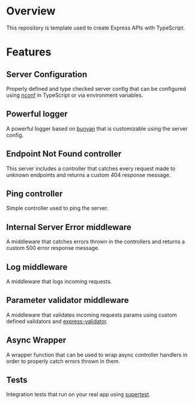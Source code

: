 # Overview
This repository is template used to create Express APIs with TypeScript.

# Features
## Server Configuration
Properly defined and type checked server config that can be configured using
[nconf](https://www.npmjs.com/package/nconf) in TypeScript or via environment variables.

## Powerful logger
A powerful logger based on [bunyan](https://www.npmjs.com/package/bunyan) that is customizable using the server config.

## Endpoint Not Found controller
This server includes a controller that catches every request made to unknown endpoints and returns a custom 404
response message.

## Ping controller
Simple controller used to ping the server.

## Internal Server Error middleware
A middleware that catches errors thrown in the controllers and returns a custom 500 error response message.

## Log middleware
A middleware that logs incoming requests.

## Parameter validator middleware
A middleware that validates incoming requests params using custom defined validators and
[express-validator](https://www.npmjs.com/package/express-validator).

## Async Wrapper
A wrapper function that can be used to wrap async controller handlers in order to properly catch errors thrown in them.

## Tests
Integration tests that run on your real app using [supertest](https://www.npmjs.com/package/supertest).
